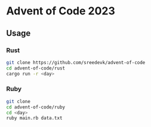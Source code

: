 # Advent of Code 2023

## Usage

### Rust

```bash
git clone https://github.com/sreedevk/advent-of-code
cd advent-of-code/rust
cargo run -r <day>
```

### Ruby
```bash
git clone 
cd advent-of-code/ruby
cd <day>
ruby main.rb data.txt
```
